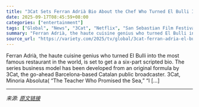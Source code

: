 ```yaml
---
title: "3Cat Sets Ferran Adrià Bio About the Chef Who Turned El Bulli Into the Most Famous Restaurant in the World (EXCLUSIVE)"
date: 2025-09-17T08:45:59+08:00
categories: ["entertainment"]
tags: ["Global", "News", "3Cat", "Netflix", "San Sebastian Film Festival"]
summary: "Ferran Adrià, the haute cuisine genius who turned El Bulli into the most famous restaurant in the world, is set to get a a six-part scripted bio. The series business model has been developed from an o"
source_url: "https://variety.com/2025/tv/global/3cat-ferran-adria-el-bulli-series-netflix-acquisition-1236521589/"
---
```


Ferran Adrià, the haute cuisine genius who turned El Bulli into the most famous restaurant in the world, is set to get a a six-part scripted bio. The series business model has been developed from an original formula by 3Cat, the go-ahead Barcelona-based Catalan public broadcaster. 3Cat, Minoria Absoluta(&#160;“The Teacher Who Promised the Sea,” “I [&#8230;]

---

*来源: [原文链接](https://variety.com/2025/tv/global/3cat-ferran-adria-el-bulli-series-netflix-acquisition-1236521589/)*
